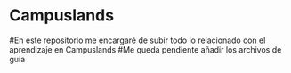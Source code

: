 # Campuslands
#En este repositorio me encargaré de subir todo lo relacionado con el aprendizaje en Campuslands
#Me queda pendiente añadir los archivos de guía
